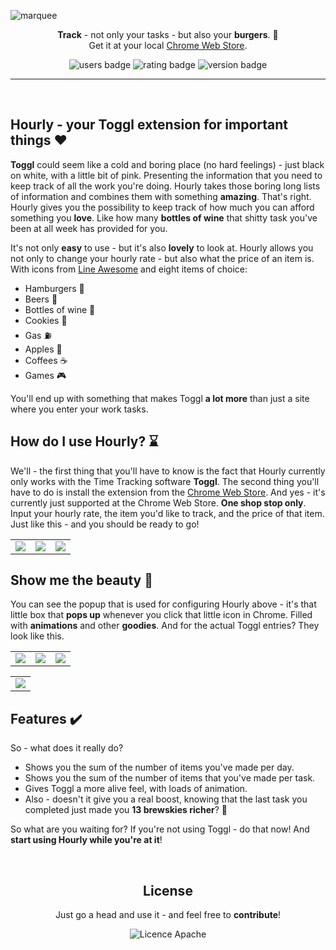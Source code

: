 ![marquee](https://user-images.githubusercontent.com/14088342/145066340-c1f5ff26-3a9d-483c-a333-143d9c620650.png)

<p align="center">
  <p align="center">
		<strong>Track</strong> - not only your tasks - but also your <strong>burgers</strong>. 🍔</br>
		Get it at your local <a href="https://chrome.google.com/webstore/detail/hourly/beakjccmjlmlnflidghcnkklaiaockdg">Chrome Web Store</a>.
	</p>
  <p align="center">
    <img alt='users badge' src='https://img.shields.io/chrome-web-store/users/beakjccmjlmlnflidghcnkklaiaockdg?color=FFD3B4&style=flat-square' />
    <img alt='rating badge' src='https://img.shields.io/chrome-web-store/stars/beakjccmjlmlnflidghcnkklaiaockdg?color=D5ECC2&style=flat-square' />
    <img alt='version badge' src='https://img.shields.io/badge/version-1.0.1-blue.svg?color=98DDCA&style=flat-square' />
  </p>
</div>

<hr><br>

## Hourly - your Toggl extension for important things ❤️

**Toggl** could seem like a cold and boring place (no hard feelings) - just black on white, with a little bit of pink. Presenting the information that you need to keep track of all the work you're doing. Hourly takes those boring long lists of information and combines them with something <strong>amazing</strong>. That's right. Hourly gives you the possibility to keep track of how much you can afford something you <strong>love</strong>. Like how many <strong>bottles of wine</strong> that shitty task you've been at all week has provided for you.

It's not only <strong>easy</strong> to use - but it's also <strong>lovely</strong> to look at. Hourly allows you not only to change your hourly rate - but also what the price of an item is. With icons from [Line Awesome](https://icons8.com/line-awesome) and eight items of choice:

- Hamburgers 🍔
- Beers 🍻
- Bottles of wine 🍷
- Cookies 🍪
- Gas ⛽
- Apples 🍎
- Coffees ☕
- Games 🎮

You'll end up with something that makes Toggl **a lot more** than just a site where you enter your work tasks.

## How do I use Hourly? ⌛

We'll - the first thing that you'll have to know is the fact that Hourly currently only works with the Time Tracking software **Toggl**. The second thing you'll have to do is install the extension from the [Chrome Web Store](https://chrome.google.com/webstore/detail/hourly/beakjccmjlmlnflidghcnkklaiaockdg). And yes - it's currently just supported at the Chrome Web Store. **One shop stop only**. Input your hourly rate, the item you'd like to track, and the price of that item. Just like this - and you should be ready to go!

<table width="100%">
  <tr>
    <td><img src="https://user-images.githubusercontent.com/14088342/145096637-a066ca6a-2917-4ab9-b81a-06d32c3c3e75.png"></td>
    <td><img src="https://user-images.githubusercontent.com/14088342/145096686-5a25a491-0717-4274-b045-777008ed6a25.png"></td>
    <td><img src="https://user-images.githubusercontent.com/14088342/145096721-e53cb663-0054-4171-bbb0-a62c752e0ad0.png"></td>
  </tr>
 </table>

## Show me the beauty 💅

You can see the popup that is used for configuring Hourly above - it's that little box that **pops up** whenever you click that little icon in Chrome. Filled with **animations** and other **goodies**. And for the actual Toggl entries? They look like this.

<table>
  <tr>
    <td><img src="https://user-images.githubusercontent.com/14088342/145066525-1e70d240-abe7-4918-9641-33778c0e0c66.png"></td>
    <td><img src="https://user-images.githubusercontent.com/14088342/145066423-5c3ae7e6-e9a2-4ad9-8d17-d093039f5354.png"></td>
    <td><img src="https://user-images.githubusercontent.com/14088342/145066407-6a399eab-8c8d-4c8b-b505-4d1ebc28fbda.png"></td>
  </tr>
</table>
<table width="100%">
  <tr>
    <td><img src="https://user-images.githubusercontent.com/14088342/145097410-4c821d24-4083-48dc-9b69-a769c5fa84bb.png"></td>
  </tr>
</table>

## Features ✔️

So - what does it really do?

- Shows you the sum of the number of items you've made per day.
- Shows you the sum of the number of items that you've made per task.
- Gives Toggl a more alive feel, with loads of animation.
- Also - doesn't it give you a real boost, knowing that the last task you completed just made you **13 brewskies richer**? 🍻

So what are you waiting for? If you're not using Toggl - do that now! And **start using Hourly while you're at it**!

<br>

 <div align="center">
	<h2>License</h2>
	<p>Just go a head and use it - and feel free to <strong>contribute</strong>!</p>
  <img alt='Licence Apache' src='https://img.shields.io/github/license/ntwigs/hourly?style=flat-square' />
</div>
